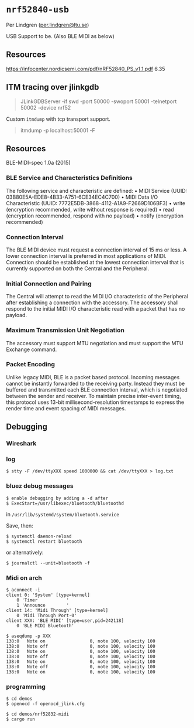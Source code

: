 # `nrf52840-usb`

Per Lindgren (per.lindgren@ltu.se)

USB Support to be. (Also BLE MIDI as below)

## Resources

https://infocenter.nordicsemi.com/pdf/nRF52840_PS_v1.1.pdf 6.35

## ITM tracing over jlinkgdb

> JLinkGDBServer -if swd -port 50000 -swoport 50001 -telnetport 50002 -device nrf52

Custom `itmdump` with tcp transport support.

> itmdump -p localhost:50001 -F

## Resources

BLE-MIDI-spec 1.0a (2015)

### BLE Service and Characteristics Definitions

The following service and characteristic are defined:
• MIDI Service (UUID: 03B80E5A-EDE8-4B33-A751-6CE34EC4C700)
• MIDI Data I/O Characteristic (UUID: 7772E5DB-3868-4112-A1A9-F2669D106BF3)
• write (encryption recommended, write without response is required)
• read (encryption recommended, respond with no payload)
• notify (encryption recommended)

### Connection Interval

The BLE MIDI device must request a connection interval of 15 ms or less. A lower connection interval is preferred in most applications of MIDI. Connection should be established at the lowest connection interval that is currently supported on both the Central and the Peripheral.

### Initial Connection and Pairing

The Central will attempt to read the MIDI I/O characteristic of the Peripheral after establishing a connection with the accessory. The accessory shall respond to the initial MIDI I/O characteristic read with a packet that has no payload.

### Maximum Transmission Unit Negotiation

The accessory must support MTU negotiation and must support the MTU Exchange command.

### Packet Encoding

Unlike legacy MIDI, BLE is a packet based protocol. Incoming messages cannot be instantly forwarded to the receiving party. Instead they must be buffered and transmitted each BLE connection interval, which is negotiated between the sender and receiver. To maintain precise inter-event timing, this protocol uses 13-bit millisecond-resolution timestamps to express the render time and event spacing of MIDI messages.

## Debugging

### Wireshark

### log

``` shell
$ stty -F /dev/ttyXXX speed 1000000 && cat /dev/ttyXXX > log.txt
```

### bluez debug messages

``` shell
$ enable debugging by adding a -d after
$ ExecStart=/usr/libexec/bluetooth/bluetoothd
```

in `/usr/lib/systemd/system/bluetooth.service`

Save, then:

``` shell
$ systemctl daemon-reload
$ systemctl restart bluetooth
```

or alternatively:

``` shell
$ journalctl --unit=bluetooth -f
```

### Midi on arch

``` shell
$ aconnect -i
client 0: 'System' [type=kernel]
    0 'Timer           '
    1 'Announce        '
client 14: 'Midi Through' [type=kernel]
    0 'Midi Through Port-0'
client XXX: 'BLE MIDI' [type=user,pid=242118]
    0 'BLE MIDI Bluetooth'

```

``` shell
$ aseqdump -p XXX
138:0   Note on                 0, note 100, velocity 100
138:0   Note off                0, note 100, velocity 100
138:0   Note on                 0, note 100, velocity 100
138:0   Note off                0, note 100, velocity 100
138:0   Note on                 0, note 100, velocity 100
138:0   Note off                0, note 100, velocity 100
138:0   Note on                 0, note 100, velocity 100
```

### programming

``` shell
$ cd demos
$ openocd -f openocd_jlink.cfg
```

``` shell
$ cd demos/nrf52832-midi
$ cargo run
```
